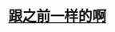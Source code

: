 # [跟之前一样的啊](https://github.com/yujiecong/yjc-BST-M51-learning/tree/master/contents/project10%20%E5%8D%95%E7%89%87%E6%9C%BA%E5%AE%9A%E6%97%B6%E5%99%A8)

